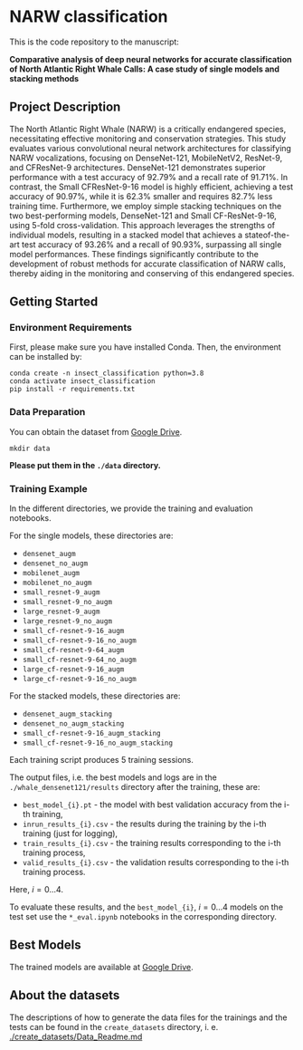 # NARW classification
This is the code repository to the manuscript:

**Comparative analysis of deep neural networks for accurate
classification of North Atlantic Right Whale Calls: A case
study of single models and stacking methods**
 
## Project Description
The North Atlantic Right Whale (NARW) is a critically endangered species, necessitating effective
monitoring and conservation strategies. This study evaluates various convolutional neural network architectures for classifying NARW vocalizations, focusing on DenseNet-121, MobileNetV2, ResNet-9, and CFResNet-9 architectures. DenseNet-121 demonstrates superior performance with a test accuracy of 92.79% and a recall rate of 91.71%. In contrast, the Small CFResNet-9-16 model is highly efficient, achieving a test accuracy of 90.97%, while it is 62.3% smaller and requires 82.7% less training time. Furthermore, we employ simple stacking techniques on the two best-performing models, DenseNet-121 and Small CF-ResNet-9-16, using 5-fold cross-validation. This approach leverages the strengths of individual models, resulting in a stacked model that achieves a stateof-the-art test accuracy of 93.26% and a recall of 90.93%, surpassing all single model performances.
These findings significantly contribute to the development of robust methods for accurate
classification of NARW calls, thereby aiding in the monitoring and conserving of this endangered
species.

## Getting Started
### Environment Requirements

First, please make sure you have installed Conda. Then, the environment can be installed by:
```
conda create -n insect_classification python=3.8
conda activate insect_classification
pip install -r requirements.txt
```

### Data Preparation

You can obtain the dataset from [Google Drive](https://drive.google.com/drive/folders/1b2Jph_sFOuSLA0xMeiTpZgLIU1S1ixwZ?usp=sharing).

```
mkdir data
```
**Please put them in the `./data` directory.**



### Training Example
In the different directories, we provide the training and evaluation notebooks. 

For the single models, these directories are:
* `densenet_augm`
* `densenet_no_augm`
* `mobilenet_augm`
* `mobilenet_no_augm`
* `small_resnet-9_augm`
* `small_resnet-9_no_augm`
* `large_resnet-9_augm`
* `large_resnet-9_no_augm`
* `small_cf-resnet-9-16_augm`
* `small_cf-resnet-9-16_no_augm`
* `small_cf-resnet-9-64_augm`
* `small_cf-resnet-9-64_no_augm`
* `large_cf-resnet-9-16_augm`
* `large_cf-resnet-9-16_no_augm`

For the stacked models, these directories are:
* `densenet_augm_stacking`
* `densenet_no_augm_stacking`
* `small_cf-resnet-9-16_augm_stacking`
* `small_cf-resnet-9-16_no_augm_stacking`

Each training script produces 5 training sessions.

The output files, i.e. the best models and logs are in the `./whale_densenet121/results` directory after the training, these are:
* `best_model_{i}.pt` - the model with best validation accuracy from the i-th training,
* `inrun_results_{i}.csv` - the results during the training by the i-th training (just for logging),
* `train_results_{i}.csv` - the training results corresponding to the i-th training process,
* `valid_results_{i}.csv` - the validation results corresponding to the i-th training process.

Here, $i=0...4$.

To evaluate these results, and the `best_model_{i}`, $i=0...4$ models on the test set use the `*_eval.ipynb` notebooks in the corresponding directory.
 
## Best Models

The trained models are available at [Google Drive](https://drive.google.com/drive/folders/1OBI0CsXWovm1bjQyb7mOEhUxVMQ0oB1f?usp=sharing).

## About the datasets

The descriptions of how to generate the data files for the trainings and the tests can be found in the `create_datasets` directory, i. e. [./create_datasets/Data_Readme.md](https://github.com/szbela87/narw_classification/blob/main/create_dataset/Data_README.md)
 
